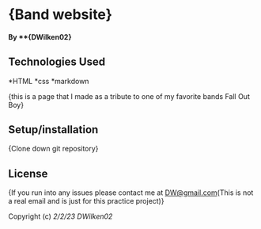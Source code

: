 # {Band website}

#### By **{DWilken02}

## Technologies Used

*HTML
*css
*markdown

{this is a page that I made as a tribute to one of my favorite bands Fall Out Boy}

## Setup/installation

{Clone down git repository}

## License

{If you run into any issues please contact me at DW@gmail.com(This is not a real email and is just for this practice project)}

Copyright (c) _2/2/23_ _DWilken02_